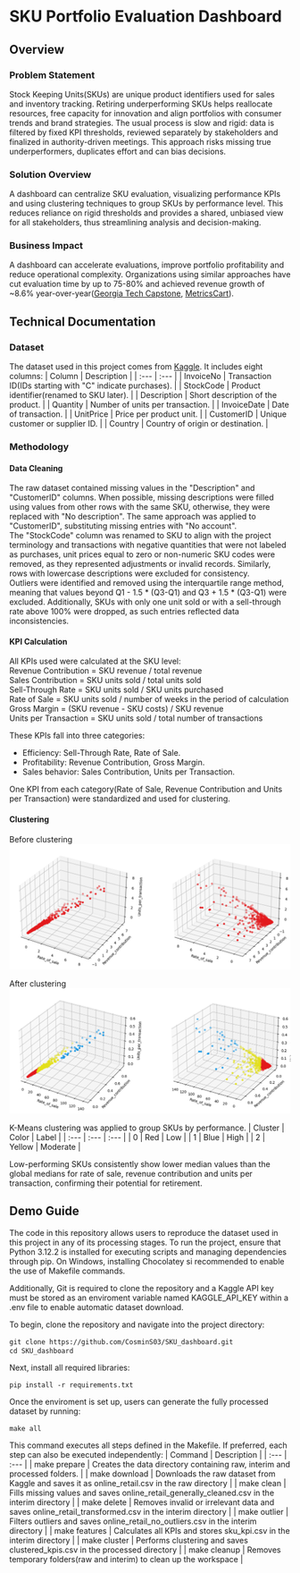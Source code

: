 # SKU Portfolio Evaluation Dashboard

## Overview

### Problem Statement
Stock Keeping Units(SKUs) are unique product identifiers used for sales and inventory tracking. Retiring underperforming SKUs helps reallocate resources, free capacity for innovation and align portfolios with consumer trends and brand strategies.
The usual process is slow and rigid: data is filtered by fixed KPI thresholds, reviewed separately by stakeholders and finalized in authority-driven meetings. This approach risks missing true underperformers, duplicates effort and can bias decisions.

### Solution Overview
A dashboard can centralize SKU evaluation, visualizing performance KPIs and using clustering techniques to group SKUs by performance level. This reduces reliance on rigid thresholds and provides a shared, unbiased view for all stakeholders, thus streamlining analysis and decision-making.

### Business Impact
A dashboard can accelerate evaluations, improve portfolio profitability and reduce operational complexity. Organizations using similar approaches have cut evaluation time by up to 75-80% and achieved revenue growth of ~8.6% year-over-year([Georgia Tech Capstone](https://capstone.isye.gatech.edu/research/coca-cola-portfolio-evaluation-process), [MetricsCart](https://metricscart.com/insights/sku-rationalization-in-e-commerce/)).

## Technical Documentation

### Dataset
The dataset used in this project comes from [Kaggle](https://www.kaggle.com/datasets/thedevastator/online-retail-sales-and-customer-data).
It includes eight columns:
| Column | Description |
| :--- | :--- |
| InvoiceNo | Transaction ID(IDs starting with "C" indicate purchases). |
| StockCode | Product identifier(renamed to SKU later). |
| Description | Short description of the product. |
| Quantity | Number of units per transaction. |
| InvoiceDate | Date of transaction. |
| UnitPrice | Price per product unit. |
| CustomerID | Unique customer or supplier ID. |
| Country | Country of origin or destination. |

### Methodology
#### Data Cleaning
The raw dataset contained missing values in the "Description" and "CustomerID" columns. When possible, missing descriptions were filled using values from other rows with the same SKU, otherwise, they were replaced with "No description". The same approach was applied to "CustomerID", substituting missing entries with "No account".<br>
The "StockCode" column was renamed to SKU to align with the project terminology and transactions with negative quantities that were not labeled as purchases, unit prices equal to zero or non-numeric SKU codes were removed, as they represented adjustments or invalid records. Similarly, rows with lowercase descriptions were excluded for consistency.<br>
Outliers were identified and removed using the interquartile range method, meaning that values beyond Q1 - 1.5 * (Q3-Q1) and Q3 + 1.5 * (Q3-Q1) were excluded. Additionally, SKUs with only one unit sold or with a sell-through rate above 100% were dropped, as such entries reflected data inconsistencies.

#### KPI Calculation
All KPIs used were calculated at the SKU level:<br>
Revenue Contribution = SKU revenue / total revenue <br>
Sales Contribution = SKU units sold / total units sold <br>
Sell-Through Rate = SKU units sold / SKU units purchased <br>
Rate of Sale = SKU units sold / number of weeks in the period of calculation <br>
Gross Margin = (SKU revenue - SKU costs) / SKU revenue <br>
Units per Transaction = SKU units sold / total number of transactions <br>

These KPIs fall into three categories:
- Efficiency: Sell-Through Rate, Rate of Sale.
- Profitability: Revenue Contribution, Gross Margin.
- Sales behavior: Sales Contribution, Units per Transaction.

One KPI from each category(Rate of Sale, Revenue Contribution and Units per Transaction) were standardized and used for clustering.

#### Clustering
Before clustering
![Data before clustering](notebooks/markdown/0.1-clustering_files/0.1-clustering_4_0.png)

After clustering
![Date after clustering](notebooks/markdown/0.1-clustering_files/0.1-clustering_8_0.png)

K-Means clustering was applied to group SKUs by performance.
| Cluster | Color | Label |
| :--- | :--- | :--- |
| 0 | Red | Low |
| 1 | Blue | High |
| 2 | Yellow | Moderate |

Low-performing SKUs consistently show lower median values than the global medians for rate of sale, revenue contribution and units per transaction, confirming their potential for retirement.

## Demo Guide
The code in this repository allows users to reproduce the dataset used in this project in any of its processing stages. To run the project, ensure that Python 3.12.2 is installed for executing scripts and managing dependencies through pip. On Windows, installing Chocolatey si recommended to enable the use of Makefile commands.

Additionally, Git is required to clone the repository and a Kaggle API key must be stored as an enviroment variable named KAGGLE_API_KEY within a .env file to enable automatic dataset download.

To begin, clone the repository and navigate into the project directory:
```
git clone https://github.com/CosminS03/SKU_dashboard.git
cd SKU_dashboard
```

Next, install all required libraries:
```
pip install -r requirements.txt
```

Once the enviroment is set up, users can generate the fully processed dataset by running:
```
make all
```

This command executes all steps defined in the Makefile. If preferred, each step can also be executed independently:
| Command | Description |
| :--- | :--- |
| make prepare | Creates the data directory containing raw, interim and processed folders. |
| make download | Downloads the raw dataset from Kaggle and saves it as online_retail.csv in the raw directory |
| make clean | Fills missing values and saves online_retail_generally_cleaned.csv in the interim directory |
| make delete | Removes invalid or irrelevant data and saves online_retail_transformed.csv in the interim directory |
| make outlier | Filters outliers and saves online_retail_no_outliers.csv in the interim directory |
| make features | Calculates all KPIs and stores sku_kpi.csv in the interim directory |
| make cluster | Performs clustering and saves clustered_kpis.csv in the processed directory |
| make cleanup | Removes temporary folders(raw and interim) to clean up the workspace |